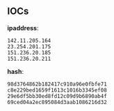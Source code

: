 
## IOCs

__ipaddress__:

```text
142.11.205.164
23.254.201.175
151.236.20.185
151.236.20.211
```
__hash__:

```text
98d3764862b182417c910a96e0fbfe71
c8e229bed1659f1613c1016b3345ef08
29e6df5bb30ed8fd12c09d9b6890ab4f
69ced04a2ec895084d3aab1086216d32
```